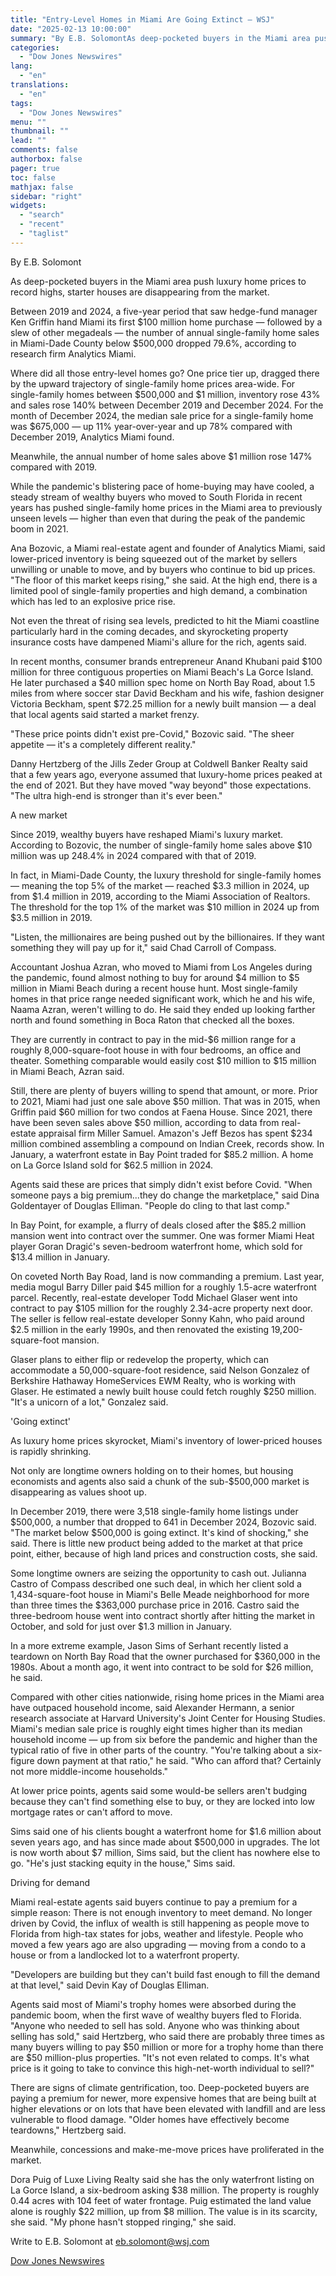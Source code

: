 ```yaml
---
title: "Entry-Level Homes in Miami Are Going Extinct — WSJ"
date: "2025-02-13 10:00:00"
summary: "By E.B. SolomontAs deep-pocketed buyers in the Miami area push luxury home prices to record highs, starter houses are disappearing from the market.Between 2019 and 2024, a five-year period that saw hedge-fund manager Ken Griffin hand Miami its first $100 million home purchase — followed by a slew of other..."
categories:
  - "Dow Jones Newswires"
lang:
  - "en"
translations:
  - "en"
tags:
  - "Dow Jones Newswires"
menu: ""
thumbnail: ""
lead: ""
comments: false
authorbox: false
pager: true
toc: false
mathjax: false
sidebar: "right"
widgets:
  - "search"
  - "recent"
  - "taglist"
---
```


By E.B. Solomont

As deep-pocketed buyers in the Miami area push luxury home prices to record highs, starter houses are disappearing from the market.

Between 2019 and 2024, a five-year period that saw hedge-fund manager Ken Griffin hand Miami its first $100 million home purchase — followed by a slew of other megadeals — the number of annual single-family home sales in Miami-Dade County below $500,000 dropped 79.6%, according to research firm Analytics Miami.

Where did all those entry-level homes go? One price tier up, dragged there by the upward trajectory of single-family home prices area-wide. For single-family homes between $500,000 and $1 million, inventory rose 43% and sales rose 140% between December 2019 and December 2024. For the month of December 2024, the median sale price for a single-family home was $675,000 — up 11% year-over-year and up 78% compared with December 2019, Analytics Miami found.

Meanwhile, the annual number of home sales above $1 million rose 147% compared with 2019.

While the pandemic's blistering pace of home-buying may have cooled, a steady stream of wealthy buyers who moved to South Florida in recent years has pushed single-family home prices in the Miami area to previously unseen levels — higher than even that during the peak of the pandemic boom in 2021.

Ana Bozovic, a Miami real-estate agent and founder of Analytics Miami, said lower-priced inventory is being squeezed out of the market by sellers unwilling or unable to move, and by buyers who continue to bid up prices. "The floor of this market keeps rising," she said. At the high end, there is a limited pool of single-family properties and high demand, a combination which has led to an explosive price rise.

Not even the threat of rising sea levels, predicted to hit the Miami coastline particularly hard in the coming decades, and skyrocketing property insurance costs have dampened Miami's allure for the rich, agents said.

In recent months, consumer brands entrepreneur Anand Khubani paid $100 million for three contiguous properties on Miami Beach's La Gorce Island. He later purchased a $40 million spec home on North Bay Road, about 1.5 miles from where soccer star David Beckham and his wife, fashion designer Victoria Beckham, spent $72.25 million for a newly built mansion — a deal that local agents said started a market frenzy.

"These price points didn't exist pre-Covid," Bozovic said. "The sheer appetite — it's a completely different reality."

Danny Hertzberg of the Jills Zeder Group at Coldwell Banker Realty said that a few years ago, everyone assumed that luxury-home prices peaked at the end of 2021. But they have moved "way beyond" those expectations. "The ultra high-end is stronger than it's ever been."

A new market

Since 2019, wealthy buyers have reshaped Miami's luxury market. According to Bozovic, the number of single-family home sales above $10 million was up 248.4% in 2024 compared with that of 2019.

In fact, in Miami-Dade County, the luxury threshold for single-family homes — meaning the top 5% of the market — reached $3.3 million in 2024, up from $1.4 million in 2019, according to the Miami Association of Realtors. The threshold for the top 1% of the market was $10 million in 2024 up from $3.5 million in 2019.

"Listen, the millionaires are being pushed out by the billionaires. If they want something they will pay up for it," said Chad Carroll of Compass.

Accountant Joshua Azran, who moved to Miami from Los Angeles during the pandemic, found almost nothing to buy for around $4 million to $5 million in Miami Beach during a recent house hunt. Most single-family homes in that price range needed significant work, which he and his wife, Naama Azran, weren't willing to do. He said they ended up looking farther north and found something in Boca Raton that checked all the boxes.

They are currently in contract to pay in the mid-$6 million range for a roughly 8,000-square-foot house in with four bedrooms, an office and theater. Something comparable would easily cost $10 million to $15 million in Miami Beach, Azran said.

Still, there are plenty of buyers willing to spend that amount, or more. Prior to 2021, Miami had just one sale above $50 million. That was in 2015, when Griffin paid $60 million for two condos at Faena House. Since 2021, there have been seven sales above $50 million, according to data from real-estate appraisal firm Miller Samuel. Amazon's Jeff Bezos has spent $234 million combined assembling a compound on Indian Creek, records show. In January, a waterfront estate in Bay Point traded for $85.2 million. A home on La Gorce Island sold for $62.5 million in 2024.

Agents said these are prices that simply didn't exist before Covid. "When someone pays a big premium...they do change the marketplace," said Dina Goldentayer of Douglas Elliman. "People do cling to that last comp."

In Bay Point, for example, a flurry of deals closed after the $85.2 million mansion went into contract over the summer. One was former Miami Heat player Goran Dragić's seven-bedroom waterfront home, which sold for $13.4 million in January.

On coveted North Bay Road, land is now commanding a premium. Last year, media mogul Barry Diller paid $45 million for a roughly 1.5-acre waterfront parcel. Recently, real-estate developer Todd Michael Glaser went into contract to pay $105 million for the roughly 2.34-acre property next door. The seller is fellow real-estate developer Sonny Kahn, who paid around $2.5 million in the early 1990s, and then renovated the existing 19,200-square-foot mansion.

Glaser plans to either flip or redevelop the property, which can accommodate a 50,000-square-foot residence, said Nelson Gonzalez of Berkshire Hathaway HomeServices EWM Realty, who is working with Glaser. He estimated a newly built house could fetch roughly $250 million. "It's a unicorn of a lot," Gonzalez said.

'Going extinct'

As luxury home prices skyrocket, Miami's inventory of lower-priced houses is rapidly shrinking.

Not only are longtime owners holding on to their homes, but housing economists and agents also said a chunk of the sub-$500,000 market is disappearing as values shoot up.

In December 2019, there were 3,518 single-family home listings under $500,000, a number that dropped to 641 in December 2024, Bozovic said. "The market below $500,000 is going extinct. It's kind of shocking," she said. There is little new product being added to the market at that price point, either, because of high land prices and construction costs, she said.

Some longtime owners are seizing the opportunity to cash out. Julianna Castro of Compass described one such deal, in which her client sold a 1,434-square-foot house in Miami's Belle Meade neighborhood for more than three times the $363,000 purchase price in 2016. Castro said the three-bedroom house went into contract shortly after hitting the market in October, and sold for just over $1.3 million in January.

In a more extreme example, Jason Sims of Serhant recently listed a teardown on North Bay Road that the owner purchased for $360,000 in the 1980s. About a month ago, it went into contract to be sold for $26 million, he said.

Compared with other cities nationwide, rising home prices in the Miami area have outpaced household income, said Alexander Hermann, a senior research associate at Harvard University's Joint Center for Housing Studies. Miami's median sale price is roughly eight times higher than its median household income — up from six before the pandemic and higher than the typical ratio of five in other parts of the country. "You're talking about a six-figure down payment at that ratio," he said. "Who can afford that? Certainly not more middle-income households."

At lower price points, agents said some would-be sellers aren't budging because they can't find something else to buy, or they are locked into low mortgage rates or can't afford to move.

Sims said one of his clients bought a waterfront home for $1.6 million about seven years ago, and has since made about $500,000 in upgrades. The lot is now worth about $7 million, Sims said, but the client has nowhere else to go. "He's just stacking equity in the house," Sims said.

Driving for demand

Miami real-estate agents said buyers continue to pay a premium for a simple reason: There is not enough inventory to meet demand. No longer driven by Covid, the influx of wealth is still happening as people move to Florida from high-tax states for jobs, weather and lifestyle. People who moved a few years ago are also upgrading — moving from a condo to a house or from a landlocked lot to a waterfront property.

"Developers are building but they can't build fast enough to fill the demand at that level," said Devin Kay of Douglas Elliman.

Agents said most of Miami's trophy homes were absorbed during the pandemic boom, when the first wave of wealthy buyers fled to Florida. "Anyone who needed to sell has sold. Anyone who was thinking about selling has sold," said Hertzberg, who said there are probably three times as many buyers willing to pay $50 million or more for a trophy home than there are $50 million-plus properties. "It's not even related to comps. It's what price is it going to take to convince this high-net-worth individual to sell?"

There are signs of climate gentrification, too. Deep-pocketed buyers are paying a premium for newer, more expensive homes that are being built at higher elevations or on lots that have been elevated with landfill and are less vulnerable to flood damage. "Older homes have effectively become teardowns," Hertzberg said.

Meanwhile, concessions and make-me-move prices have proliferated in the market.

Dora Puig of Luxe Living Realty said she has the only waterfront listing on La Gorce Island, a six-bedroom asking $38 million. The property is roughly 0.44 acres with 104 feet of water frontage. Puig estimated the land value alone is roughly $22 million, up from $8 million. The value is in its scarcity, she said. "My phone hasn't stopped ringing," she said.

Write to E.B. Solomont at eb.solomont@wsj.com

[Dow Jones Newswires](https://www.tradingview.com/news/DJN_DN20250212016992:0/)
